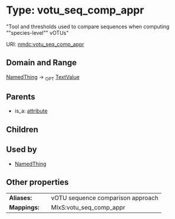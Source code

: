 
# Type: votu_seq_comp_appr


"Tool and thresholds used to compare sequences when computing ""species-level"" vOTUs"

URI: [nmdc:votu_seq_comp_appr](https://microbiomedata/meta/votu_seq_comp_appr)


## Domain and Range

[NamedThing](NamedThing.md) ->  <sub>OPT</sub> [TextValue](TextValue.md)

## Parents

 *  is_a: [attribute](attribute.md)

## Children


## Used by

 * [NamedThing](NamedThing.md)

## Other properties

|  |  |  |
| --- | --- | --- |
| **Aliases:** | | vOTU sequence comparison approach |
| **Mappings:** | | MIxS:votu_seq_comp_appr |

